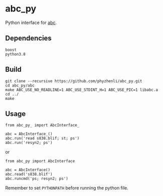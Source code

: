 # abc_py

Python interface for [abc](https://github.com/berkeley-abc/abc).


## Dependencies
```
boost
python3.8
```


## Build

```
git clone --recursive https://github.com/phyzhenli/abc_py.git
cd abc_py/abc
make ABC_USE_NO_READLINE=1 ABC_USE_STDINT_H=1 ABC_USE_PIC=1 libabc.a
cd ../
make
```


## Usage

```
from abc_py_ import AbcInterface_

abc = AbcInterface_()
abc.run('read s838.blif; st; ps')
abc.run('resyn2; ps')
```
or
```
from abc_py import AbcInterface

abc = AbcInterface()
abc.read('s838.blif')
abc.runcmd('ps; resyn2; ps')
```

Remember to set `PYTHONPATH` before running the python file.
